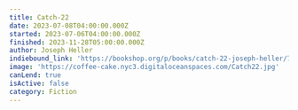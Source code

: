 ```yaml
---
title: Catch-22
date: 2023-07-08T04:00:00.000Z
started: 2023-07-06T04:00:00.000Z
finished: 2023-11-28T05:00:00.000Z
author: Joseph Heller
indiebound_link: 'https://bookshop.org/p/books/catch-22-joseph-heller/7060234?ean=9781451626650'
image: 'https://coffee-cake.nyc3.digitaloceanspaces.com/Catch22.jpg'
canLend: true
isActive: false
category: Fiction
---
```


